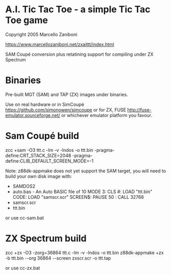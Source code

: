 # A.I. Tic Tac Toe - a simple Tic Tac Toe game

Copyright 2005 Marcello Zaniboni

https://www.marcellozaniboni.net/zxaittt/index.html

SAM Coupé conversion plus retatining support for compiling under ZX Spectrum

# Binaries

Pre-built MGT (SAM) and TAP (ZX) images under binaries.

Use on real hardware or in SimCoupé https://github.com/simonowen/simcoupe or for ZX, FUSE http://fuse-emulator.sourceforge.net/ or whichever emulator platform you favour.

# Sam Coupé build

zcc +sam -O3 ttt.c -lm -v -lndos -o ttt.bin -pragma-define:CRT_STACK_SIZE=2048 -pragma-define:CLIB_DEFAULT_SCREEN_MODE=-1

Note: z88dk-appmake does not yet support the SAM target, you will need to build your own disk image with:
 * SAMDOS2
 * auto.bas - An Auto BASIC file of 10 MODE 3: CLS #: LOAD "ttt.bin" CODE: LOAD "samscr.scr" SCREEN$: PAUSE 50 : CALL 32768
 * samscr.scr
 * ttt.bin

or use cc-sam.bat

# ZX Spectrum build

zcc +zx -O3 -zorg=36864 ttt.c -lm -v -lndos -o ttt.bin 
z88dk-appmake +zx -b ttt.bin --org 36864 --screen zxscr.scr -o ttt.tap

or use cc-zx.bat
